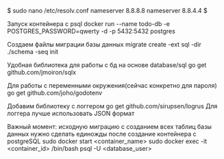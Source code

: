 $
sudo nano /etc/resolv.conf 
nameserver 8.8.8.8
nameserver 8.8.4.4
$

Запуск контейнера с psql
docker run --name todo-db -e POSTGRES_PASSWORD=qwerty -d -p 5432:5432 postgres


Создаем файлы миграции базы данных
migrate create -ext sql -dir ./schema -seq init

Удобная библиотека для работы с бд на основе database/sql
go get github.com/jmoiron/sqlx


Для работы с переменными окружения(сейчас конкретно для пароля)
go get github.com/joho/godotenv

Добавим библиотеку с логгером 
go get github.com/sirupsen/logrus
Для логгера лучше использовать JSON формат


Важный момент: исходную миграцию с созданием всех таблиц базы данных
нужно сделать единожды после создание контейнера с postgreSQL
sudo docker start <container_name>
sudo docker exec -it <container_id> /bin/bash
psql -U <database_user>